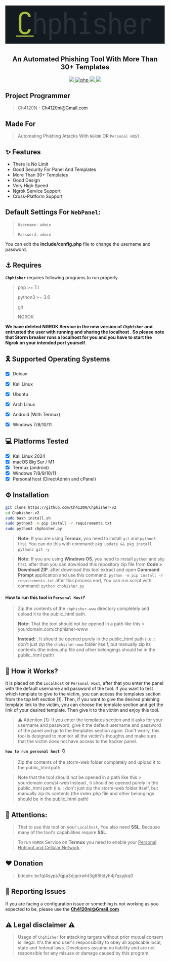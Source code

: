 <head>
  <meta name="google-site-verification" content="l4gzIHopgDDt57xRYeRvJZ5DYgg4lLb-qPciUxhNxkY" />
</head>


<h1 align="center">
  <br>
  <a href="https://github.com/Ch4120N/Chphisher-v2"><img src=".imgs/logo.png" alt="Chphisher2"></a>

</h1>

<h2 align="center">An Automated Phishing Tool With More Than 30+ Templates</h2>

<p align="center">

  <a href="http://python.org">
    <img src="https://img.shields.io/badge/python-v3-blue">
  </a>
  <a href="https://php.net">
    <img src="https://img.shields.io/badge/php-7.4.4-green"
         alt="php">
  </a>

  <a href="https://en.wikipedia.org/wiki/Linux">
    <img src="https://img.shields.io/badge/Platform-Linux-red">
  </a>
  <a href="https://en.wikipedia.org/wiki/Windows">
    <img src="https://img.shields.io/badge/Platform-Windows-skyblue">
  </a>

</p>

## Project Programmer
> Ch4120N - Ch4120ni@Gmail.com

## Made For
> Automating Phishing Attacks With `NGROK` OR `Personal HOST`.

## ✨ Features

* There Is No Limit
* Good Security For Panel And Templates
* More Than 30+ Templates
* Good Design
* Very High Speed
* Ngrok Service Support
* Cross-Platform Support


## Default Settings For `WebPanel`:

> `Username` : `admin`
>
> `Password` : `admin`

You can edit the **__include/config.php__** file to change the username and password.

## ⚓ Requires
**`Chphisher`** requires following programs to run properly 
> php >= 7.1
>
> python3 >= 3.6
>
> git
>
> NGROK

__We have deleted NGROK Service in the new version of `Chphisher` and entrusted the user with running and sharing the localhost . So please note that Storm breaker runs a localhost for you and you have to start the Ngrok on your intended port yourself__.

## 🎗️ Supported Operating Systems
- [X] Debian
- [X] Kali Linux
- [X] Ubuntu
- [X] Arch Linux
- [X] Android (With Termux)
- [X] Windows 7/8/10/11


## 💻 Platforms Tested

- [X] Kali Linux 2024
- [X] macOS Big Sur / M1
- [X] Termux (android)
- [X] Windows 7/8/9/10/11
- [X] Personal host (DirectAdmin and cPanel)

## ⚙️ Installation

```bash
git clone https://github.com/Ch4120N/Chphisher-v2
cd Chphisher-v2
sudo bash install.sh
sudo python3 -m pip install -r requirements.txt
sudo python3 chphisher.py
```

> **Note:** If you are using **Termux**, you need to install `git` and `python3` first. You can do this with command: `pkg update && pkg install python3 git -y`

> **Note:** If you are using **Windows OS**, you need to install `python` and `php` first. after than you can download this repository zip file from **Code > Download ZIP**. after download this tool extract and open **Command Prompt** application and use this command: `python -m pip install -r requirements.txt` after this process end, You can run script with command: `python chphisher.py`

####  How to run this tool in `Personal Host`?

> Zip the contents of the `chphisher-www` directory completely and upload it to the public_html path.
> 
> **Note:** That the tool should not be opened in a path like this > yourdomain.com/chphisher-www
>
> **Instead:** , It should be opened purely in the public_html path (i.e. : don't just zip the `chphisher-www` folder itself, but manually zip its contents (the index.php file and other belongings should be in the public_html path)



## 📝️ How it Works?

It is placed on the `Localhost` or `Personal Host`, after that you enter the panel with the default username and password of the tool. If you want to test which template to give to the victim, you can access the templates section from the top left section [1].
Then, if you want to give the desired phishing template link to the victim, you can choose the template section and get the link of your desired template.
Then give it to the victim and enjoy this tool.

> ⚠️ Attention [1]: If you enter the templates section and it asks for your username and password, give it the default username and password of the panel and go to the templates section again. Don't worry, this tool is designed to monitor all the victim's thoughts and make sure that the victim does not have access to the hacker panel.


**`how to run personal host 👇`**

> Zip the contents of the storm-web folder completely and upload it to the public_html path .

> Note that the tool should not be opened in a path like this > yourdomain.com/st-web
> Instead , it should be opened purely in the public_html path (i.e. : don't just zip the storm-web folder itself, but manually zip its contents (the index.php file and other belongings should be in the public_html path)

## 📢 Attentions:

> That to use this tool on your `Localhost`, You also need **SSL**. Because many of the tool's capabilities require **SSL**.

> To run `NGROK` Service on **Termux** you need to enable your <ins>Personal Hotspot and Cellular Network</ins>.


## ❤️ Donation 
> bitcoin:   bc1ql4syps7qpa3djqrxwht3g66tldyh4j7qsyjkq0

## 🚨 Reporting Issues

If you are facing a configuration issue or something is not working as you expected to be, please use the **Ch4120ni@Gmail.com**

## ⚠️ Legal disclaimer ⚠️

> Usage of `Chphisher` for attacking targets without prior mutual consent is illegal. It's the end user's responsibility to obey all applicable local, state and federal laws. Developers assume no liability and are not responsible for any misuse or damage caused by this program.

